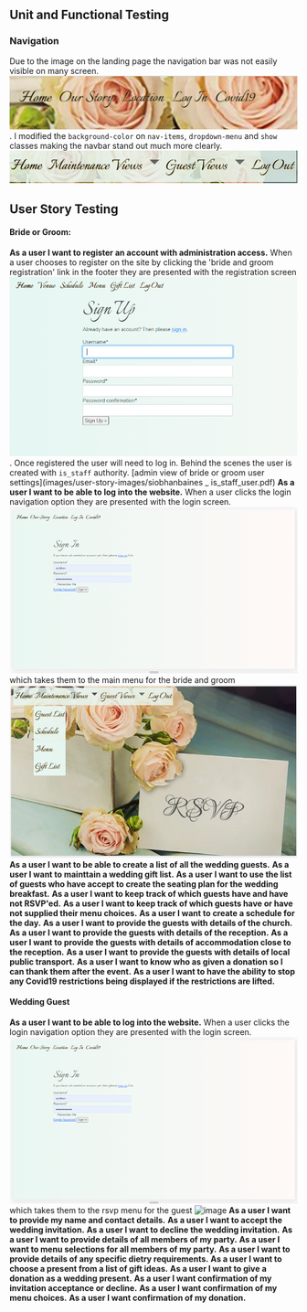 ## Unit and Functional Testing
### Navigation
Due to the image on the landing page the navigation bar was not easily visible on many screen. ![image](images/user-story-images/pre-login-menu.PNG). I modified the `background-color` on `nav-items`, `dropdown-menu` and `show` classes making the navbar stand out much more clearly.![image](images/user-story-images/new-nav.png)


## User Story Testing
#### Bride or Groom:  
**As a user I want to register an account with administration access.**
When a user chooses to register on the site by clicking the 'bride and groom registration' link in the footer they are presented with the registration screen ![image](images/user-story-images/register.png). Once registered the user will need to log in. Behind the scenes the user is created with `is_staff` authority. [admin view of bride or groom user settings](images/user-story-images/siobhanbaines _ is_staff_user.pdf) 
**As a user I want to be able to log into the website.**
When a user clicks the login navigation option they are presented with the login screen. ![image](images/user-story-images/log-in.png) which takes them to the main menu for the bride and groom ![image](images/user-story-images/bride-groom-nav-dropdown.png)
**As a user I want to be able to create a list of all the wedding guests.**
**As a user I want to mainttain a wedding gift list.**
**As a user I want to use the list of guests who have accept to create the seating plan for the wedding breakfast.**
**As a user I want to keep track of which guests have and have not RSVP'ed.**
**As a user I want to keep track of which guests have or have not supplied their menu choices.**
**As a user I want to create a schedule for the day.**
**As a user I want to provide the guests with details of the church.**
**As a user I want to provide the guests with details of the reception.**
**As a user I want to provide the guests with details of accommodation close to the reception.**
**As a user I want to provide the guests with details of local public transport.**
**As a user I want to know who as given a donation so I can thank them after the event.**
**As a user I want to have the ability to stop any Covid19 restrictions being displayed if the restrictions are lifted.**
#### Wedding Guest
**As a user I want to be able to log into the website.**
When a user clicks the login navigation option they are presented with the login screen. ![image](images/user-story-images/log-in.png) which takes them to the rsvp menu for the guest ![image](***)
**As a user I want to provide my name and contact details.**
**As a user I want to accept the wedding invitation.**
**As a user I want to decline the wedding invitation.**
**As a user I want to provide details of all members of my party.**
**As a user I want to menu selections for all members of my party.**
**As a user I want to provide details of any specific dietry requirements.**
**As a user I want to choose a present from a list of gift ideas.**
**As a user I want to give a donation as a wedding present.**
**As a user I want confirmation of my invitation acceptance or decline.**
**As a user I want confirmation of my menu choices.**
**As a user I want confirmation of my donation.**
